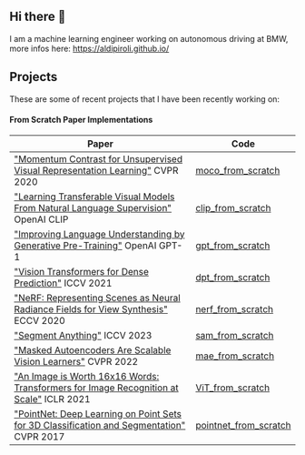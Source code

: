 ## Hi there 👋
I am a machine learning engineer working on autonomous driving at BMW, more infos here: https://aldipiroli.github.io/

## Projects
These are some of recent projects that I have been recently working on:

#### From Scratch Paper Implementations
| Paper    | Code |
| -------- | ------- |
| ["Momentum Contrast for Unsupervised Visual Representation Learning"](https://arxiv.org/abs/1911.05722) CVPR 2020 | [moco_from_scratch](https://github.com/aldipiroli/moco_from_scratch)    |
| ["Learning Transferable Visual Models From Natural Language Supervision"](https://arxiv.org/abs/2103.00020) OpenAI CLIP | [clip_from_scratch](https://github.com/aldipiroli/clip_from_scratch)    |
| ["Improving Language Understanding by Generative Pre-Training"](https://cdn.openai.com/research-covers/language-unsupervised/language_understanding_paper.pdf) OpenAI GPT-1  | [gpt_from_scratch](https://github.com/aldipiroli/gpt_from_scratch)    |
| ["Vision Transformers for Dense Prediction"](https://arxiv.org/abs/2103.13413) ICCV 2021  | [dpt_from_scratch](https://github.com/aldipiroli/dpt_from_scratch)    |
| ["NeRF: Representing Scenes as Neural Radiance Fields for View Synthesis"](https://arxiv.org/abs/2003.08934) ECCV 2020  | [nerf_from_scratch](https://github.com/aldipiroli/nerf_from_scratch)    |
| ["Segment Anything"](https://arxiv.org/abs/2304.02643) ICCV 2023  | [sam_from_scratch](https://github.com/aldipiroli/sam_from_scratch)    |
| ["Masked Autoencoders Are Scalable Vision Learners"](https://arxiv.org/abs/2111.06377) CVPR 2022  | [mae_from_scratch](https://github.com/aldipiroli/mae_from_scratch)    |
| ["An Image is Worth 16x16 Words: Transformers for Image Recognition at Scale"](https://arxiv.org/pdf/2010.11929) ICLR 2021  | [ViT_from_scratch](https://github.com/aldipiroli/ViT_from_scratch)    |
| ["PointNet: Deep Learning on Point Sets for 3D Classification and Segmentation"](https://arxiv.org/abs/1612.00593) CVPR 2017  | [pointnet_from_scratch](https://github.com/aldipiroli/pointnet_from_scratch)    |




<!--
**aldipiroli/aldipiroli** is a ✨ _special_ ✨ repository because its `README.md` (this file) appears on your GitHub profile.

Here are some ideas to get you started:

- 🔭 I’m currently working on ...
- 🌱 I’m currently learning ...
- 👯 I’m looking to collaborate on ...
- 🤔 I’m looking for help with ...
- 💬 Ask me about ...
- 📫 How to reach me: ...
- 😄 Pronouns: ...
- ⚡ Fun fact: ...
-->
